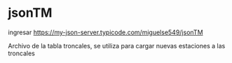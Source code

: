 # jsonTM
ingresar 
https://my-json-server.typicode.com/miguelse549/jsonTM

Archivo de la tabla troncales, se utiliza para cargar nuevas estaciones a las troncales
